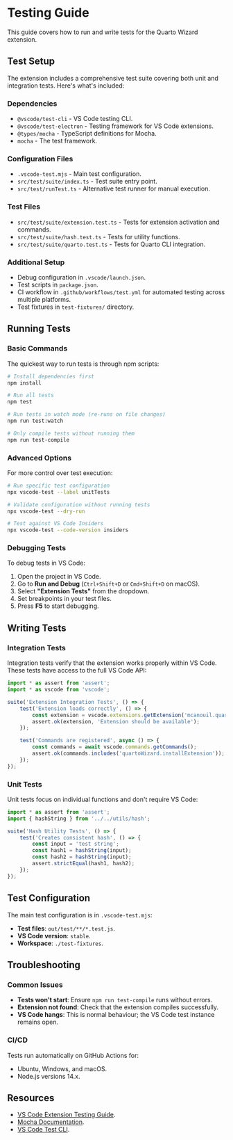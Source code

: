 # Testing Guide

This guide covers how to run and write tests for the Quarto Wizard extension.

## Test Setup

The extension includes a comprehensive test suite covering both unit and integration tests. Here's what's included:

### Dependencies

- `@vscode/test-cli` - VS Code testing CLI.
- `@vscode/test-electron` - Testing framework for VS Code extensions.
- `@types/mocha` - TypeScript definitions for Mocha.
- `mocha` - The test framework.

### Configuration Files

- `.vscode-test.mjs` - Main test configuration.
- `src/test/suite/index.ts` - Test suite entry point.
- `src/test/runTest.ts` - Alternative test runner for manual execution.

### Test Files

- `src/test/suite/extension.test.ts` - Tests for extension activation and commands.
- `src/test/suite/hash.test.ts` - Tests for utility functions.
- `src/test/suite/quarto.test.ts` - Tests for Quarto CLI integration.

### Additional Setup

- Debug configuration in `.vscode/launch.json`.
- Test scripts in `package.json`.
- CI workflow in `.github/workflows/test.yml` for automated testing across multiple platforms.
- Test fixtures in `test-fixtures/` directory.

## Running Tests

### Basic Commands

The quickest way to run tests is through npm scripts:

```bash
# Install dependencies first
npm install

# Run all tests
npm test

# Run tests in watch mode (re-runs on file changes)
npm run test:watch

# Only compile tests without running them
npm run test-compile
```

### Advanced Options

For more control over test execution:

```bash
# Run specific test configuration
npx vscode-test --label unitTests

# Validate configuration without running tests
npx vscode-test --dry-run

# Test against VS Code Insiders
npx vscode-test --code-version insiders
```

### Debugging Tests

To debug tests in VS Code:

1. Open the project in VS Code.
2. Go to **Run and Debug** (`Ctrl+Shift+D` or `Cmd+Shift+D` on macOS).
3. Select **"Extension Tests"** from the dropdown.
4. Set breakpoints in your test files.
5. Press **F5** to start debugging.

## Writing Tests

### Integration Tests

Integration tests verify that the extension works properly within VS Code. These tests have access to the full VS Code API:

```typescript
import * as assert from 'assert';
import * as vscode from 'vscode';

suite('Extension Integration Tests', () => {
    test('Extension loads correctly', () => {
        const extension = vscode.extensions.getExtension('mcanouil.quarto-wizard');
        assert.ok(extension, 'Extension should be available');
    });

    test('Commands are registered', async () => {
        const commands = await vscode.commands.getCommands();
        assert.ok(commands.includes('quartoWizard.installExtension'));
    });
});
```

### Unit Tests

Unit tests focus on individual functions and don't require VS Code:

```typescript
import * as assert from 'assert';
import { hashString } from '../../utils/hash';

suite('Hash Utility Tests', () => {
    test('Creates consistent hash', () => {
        const input = 'test string';
        const hash1 = hashString(input);
        const hash2 = hashString(input);
        assert.strictEqual(hash1, hash2);
    });
});
```

## Test Configuration

The main test configuration is in `.vscode-test.mjs`:

- **Test files**: `out/test/**/*.test.js`.
- **VS Code version**: `stable`.
- **Workspace**: `./test-fixtures`.

## Troubleshooting

### Common Issues

- **Tests won't start**: Ensure `npm run test-compile` runs without errors.
- **Extension not found**: Check that the extension compiles successfully.
- **VS Code hangs**: This is normal behaviour; the VS Code test instance remains open.

### CI/CD

Tests run automatically on GitHub Actions for:

- Ubuntu, Windows, and macOS.
- Node.js versions 14.x.

## Resources

- [VS Code Extension Testing Guide](https://code.visualstudio.com/api/working-with-extensions/testing-extension).
- [Mocha Documentation](https://mochajs.org/).
- [VS Code Test CLI](https://github.com/microsoft/vscode-test-cli).
